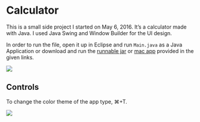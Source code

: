 # Calculator

This is a small side project I started on May 6, 2016. It’s a calculator made with Java. I used Java Swing and Window Builder for the UI design.

In order to run the file, open it up in Eclipse and run `Main.java` as a Java Application or download and run the [runnable jar](http://obase.weebly.com/uploads/5/6/0/4/56044521/ose_calculator.jar) or [mac app](http://obase.weebly.com/uploads/5/6/0/4/56044521/ose_calculator.app.zip) provided in the given links.

![](http://i305.photobucket.com/albums/nn238/kingobie1/Calculator/Calculator%20Computation.gif)

## Controls
To change the color theme of the app type, ⌘+T.

![](http://i305.photobucket.com/albums/nn238/kingobie1/Calculator/calculator%20scheme%20switch_1.gif)